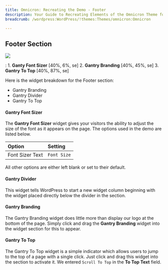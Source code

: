 ```yaml
---
title: Omnicron: Recreating the Demo - Footer
description: Your Guide to Recreating Elements of the Omnicron Theme for WordPress
breadcrumb: /wordpress:WordPress/!themes:Themes/omnicron:Omnicron

---
```


Footer Section
-----

![][demo1]

:   1. **Ganty Font Sizer** [40%, 6%, se]
    2. **Gantry Branding** [40%, 45%, se]
    3. **Gantry To Top** [40%, 87%, se]

Here is the widget breakdown for the Footer section:

* Gantry Branding
* Gantry Divider
* Gantry To Top


#### Gantry Font Sizer

The **Gantry Font Sizer** widget gives your visitors the ability to adjust the size of the font as it appears on the page. The options used in the demo are listed below.

| Option          | Setting     |
| :-------------- | :---------- |
| Font Sizer Text | `Font Size` |

All other options are either left blank or set to their default.

#### Gantry Divider

This widget tells WordPress to start a new widget column beginning with the widget placed directly below the divider in the section.

#### Gantry Branding

The Gantry Branding widget does little more than display our logo at the bottom of the page. Simply click and drag the **Gantry Branding** widget into the widget section for this to appear.

#### Gantry To Top

The Gantry To Top widget is a simple indicator which allows users to jump to the top of a page with a single click. Just click and drag this widget into the section to activate it. We entered `Scroll To Top` in the **To Top Text** field.

[demo1]: assets/demo_4.jpeg
[rokgallery]: ../../plugins/rokgallery
